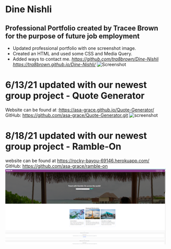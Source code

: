 # Dine Nishli
## Professional Portfolio created by Tracee Brown for the purpose of future job employment
* Updated professional portfolio with one screenshot image.
* Created an HTML and used some CSS and Media Query.
* Added ways to contact me.
_https://github.com/tra8brown/Dine-Nishli_
_https://tra8brown.github.io/Dine-Nishli/_
![Screenshot](./assets/Screenshot37.png)

# 6/13/21 updated with our newest group project - Quote Generator
Website can be found at :https://asa-grace.github.io/Quote-Generator/
GitHub: https://github.com/asa-grace/Quote-Generator.git
![screenshot](./assets/dropQuote.png)

# 8/18/21 updated with our newest group project - Ramble-On
website can be found at https://rocky-bayou-69146.herokuapp.com/
GitHub: https://github.com/asa-grace/ramble-on
![screenshot](./assets/Ramble-On.png)